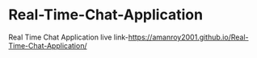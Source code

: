 # Real-Time-Chat-Application
Real Time Chat Application
live link-https://amanroy2001.github.io/Real-Time-Chat-Application/
